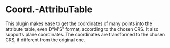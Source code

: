 # Coord.-AttribuTable
This plugin makes ease to get the coordinates of many points into the attribute table, even D°M'S" format, according to the chosen CRS.
It also supports plane coordinates. The coordinates are transformed to the chosen CRS, if different from the original one.
